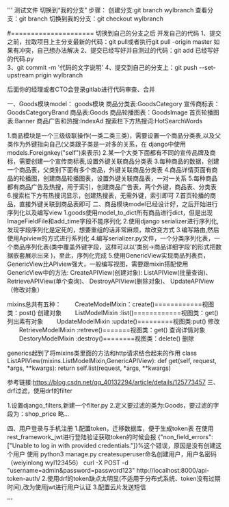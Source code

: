 '''
测试文件
切换到“我的分支”
步骤：
创建分支:git branch wylbranch
查看分支：git branch
切换到我的分支：git checkout wylbranch

#=====================
切换到自己的分支之后
开发自己的代码
1、提交之前，拉取项目上主分支最新的代码：git pull或者执行git pull -origin master
如果有冲突，自己想办法解决
2、提交已经写好并自测过的代码：git add 已经写好的代码.py     
3、git commit -m '代码的文字说明'
4、提交到自己的分支上：git push --set-upstream prigin wylbranch

后面你的经理或者CTO会登录gitlab进行代码审查、合并


一、Goods模块model：
goods模块
商品分类表:GoodsCategory
宣传商标表：GoodsCategoryBrand
商品表:Goods
商品轮播图表：GoodsImage
首页轮播图表:Banner
商品广告和热搜:IndexAd
搜索栏下方热搜词:HotSearchWords

1.商品模块是一个三级级联操作(一类二类三类)，需要设置一个商品分类表,以及父类作为外键指向自己(父类跟子类是一对多的关系，在
django中使用models.Foreignkey("self")来表示)
2.某一个大类下面都有不同的宣传品牌及商标，需要创建一个宣传商标表,设置外键关联商品分类表
3.每种商品的数据，创建一个商品表，父类别下面有多个商品，外键关联商品分类表
4.商品详情页面有商品的轮播图，创建商品轮播图表，设置外键关联商品表，一对一关系
5.每种商品都有商品广告及热搜，用于索引，创建商品广告表，两个外键，商品表、分类表
6.搜索栏下方有热搜词显示，创建热搜表，无需外键，索引即可
7.首页轮播的商品，直接外键关联到商品表即可
二、商品模块model已经设计好，之后开始进行序列化以及编写view
1.goods使用model_to_dict所有商品进行dict，但是出现ImageFieldFile和add_time字段不能序列化
2.使用django  serializer进行序列化,发现字段序列化是定死的，想要重组的话非常麻烦，故改变方式
3.编写路由,然后使用Apiview的方式进行系列化
4.编写serializer.py文件，一个分类序列化表，一个商品序列化表(类中覆盖外键字段，这样可以以‘类别->商品详细字段’的形式把数据嵌套展示出来
)，至此，序列化完成
5.使用GenericView实现商品列表页，GenericView比APIview强大，一般编写视图，需要跟mixin搭配使用
GenericView中的方法:
    CreateAPIView(创建对象):
    ListAPIView(批量查询)、
    RetrieveAPIView(单个查询)、
    DestroyAPIView(删除对象)、
    UpdateAPIView（修改对象）

mixins总共有五种：
　　CreateModelMixin：create()============视图类：post() 创建对象
　　ListModelMixin  :list()============视图类：get()  列出素有对象
　　UpdateModelMixin  :update()=========视图类:put()   修改 
　　RetrieveModelMixin  :retreve()=======视图类：get()  查询详情对象
　　DestoryModelMixin   :destroy()========视图类：delete()  删除

generics起到了将mixins类里面的方法和http请求结合起来的作用
class ListAPIView(mixins.ListModelMixin,GenericAPIView):
    def get(self, request, *args, **kwargs):
        return self.list(request, *args, **kwargs)

参考链接:https://blog.csdn.net/qq_40132294/article/details/125773457
三、drf过滤，使用drf的filter

1.设置django_filters,新建一个filter.py
2.定义要过滤的类为:Goods，要过滤的字段为：shop_price
略...

四、用户登录与手机注册
1.配置token，迁移数据库，便于生成token表
在使用rest_framework_jwt进行登陆验证获取token的时候会报
{"non_field_errors":["Unable to log in with provided credentials."]}%这个错误，原因是没有创建这个用户
使用 python3 manage.py createsuperuser命名创建用户，用户名密码（weiyinlong    wyl123456）
curl -X POST -d "username=admin&password=password123" http://localhost:8000/api-token-auth/
2.使用drf的token缺点太明显(不适用于分布式系统、token没有过期时间),改为使用jwt进行用户认证
3.配置云片发送短信




'''